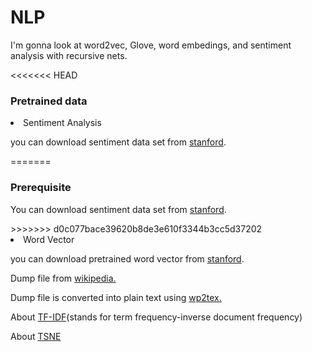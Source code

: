 # NLP
I'm gonna look at word2vec, Glove, word embedings, and sentiment analysis with recursive nets.

<<<<<<< HEAD
<h3>Pretrained data</h3>

<li>Sentiment Analysis</li>
<p>you can download sentiment data set from <a href="https://nlp.stanford.edu/sentiment/">stanford</a>.</p>
=======
<h3>Prerequisite</h3>
<p>You can download sentiment data set from <a href="https://nlp.stanford.edu/sentiment/">stanford</a>.</p>
>>>>>>> d0c077bace39620b8de3e610f3344b3cc5d37202

<li>Word Vector</li>
<p>you can download pretrained word vector from <a href="https://nlp.stanford.edu/projects/glove/">stanford</a>.</p>

<p>Dump file from <a href="https://dumps.wikimedia.org/enwiki/">wikipedia.</a></p>

<p>Dump file is converted into plain text using <a href="https://github.com/yohasebe/wp2txt">wp2tex.</a></p>

<p>About <a href="http://www.tfidf.com/">TF-IDF</a>(stands for term frequency-inverse document frequency)</p>

<p>About <a href="https://scikit-learn.org/stable/modules/generated/sklearn.manifold.TSNE.html">TSNE</a></p>
